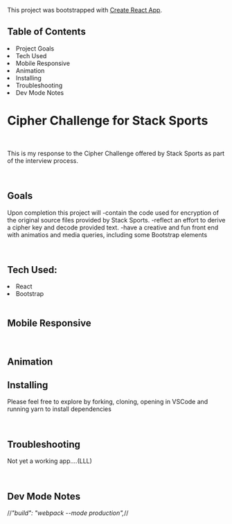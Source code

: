 This project was bootstrapped with [Create React App](https://github.com/facebookincubator/create-react-app).

## Table of Contents
<li>Project Goals</li>
<li>Tech Used</li>
<li>Mobile Responsive</li>
<li>Animation</li>
<li>Installing</li>
<li>Troubleshooting</li>
<li>Dev Mode Notes</li>

# Cipher Challenge for Stack Sports

<br>

This is my response to the Cipher Challenge offered by Stack Sports as part of the interview process. 

<br>

## Goals

Upon completion this project will 
-contain the code used for encryption of the original source files provided by Stack Sports.
-reflect an effort to derive a cipher key and decode provided text.
-have a creative and fun front end with animatios and media queries, including some Bootstrap elements
<!-- The site will employ Webpack, Bootstrap and Bable. -->

<br>

## Tech Used:

<li>React</li>
<li>Bootstrap</li>
<!-- <li>Babel</li>
<li>Webpack</li> -->
<!-- <li>NodeJS</li> -->
<!-- <li>Express</li> -->

<br>

## Mobile Responsive

<!-- The site makes does not yet use media queries. Check it out in responsive mode in Chrome dev tools. -->

<br>

## Animation 

<!-- Text animates in dramatically when decrypted -->
<!-- Intro page uses on hover to reveal hidden images/elements -->

<!-- <p align="center">
    <img src="" width="700">
</p> -->


## Installing

Please feel free to explore by forking, cloning, opening in VSCode and running yarn to install dependencies
<!-- I used the Babel and Webpack. -->

<br>

## Troubleshooting

Not yet a working app....(LLL)

<br>

## Dev Mode Notes

 //*"build": "webpack --mode production",*//

<br>

